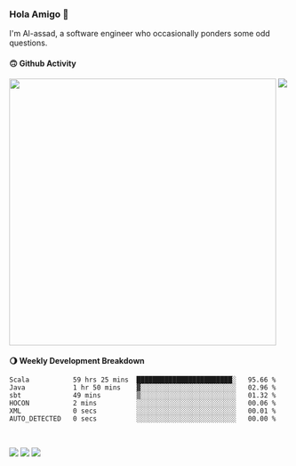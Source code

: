 ### Hola Amigo 🤣   

I'm Al-assad, a software engineer who occasionally ponders some odd questions.  
 
#### 🙃 Github Activity 
<div>
  <img src="https://github-readme-stats.vercel.app/api?username=al-assad&show_icons=true" align="top" style="display: inline-block;" width="480"/>
  <img src="https://github-readme-stats.vercel.app/api/top-langs/?username=al-assad&hide=css,html&langs_count=8&layout=compact" align="top" style="display: inline-block;"/>
</div>

#### 🌖 Weekly Development Breakdown
<!--START_SECTION:waka-->

```text
Scala           59 hrs 25 mins  ████████████████████████░   95.66 %
Java            1 hr 50 mins    ▓░░░░░░░░░░░░░░░░░░░░░░░░   02.96 %
sbt             49 mins         ▒░░░░░░░░░░░░░░░░░░░░░░░░   01.32 %
HOCON           2 mins          ░░░░░░░░░░░░░░░░░░░░░░░░░   00.06 %
XML             0 secs          ░░░░░░░░░░░░░░░░░░░░░░░░░   00.01 %
AUTO_DETECTED   0 secs          ░░░░░░░░░░░░░░░░░░░░░░░░░   00.00 %
```

<!--END_SECTION:waka-->

<br>

<a href="https://twitter.com/Alassad_dev"><img src="https://img.shields.io/badge/Twitter-@Alassad__dev-blue?style=flat&logo=twitter" /></a>
<a href="https://t.me/alassad_dev"><img src="https://img.shields.io/badge/Telegram-@alassad__dev-orange?style=flat&logo=telegram" /></a>
<a href="https://al-assad.github.io"><img src="https://img.shields.io/badge/Blogs-Linying_Assad's_Blog-yellow?style=flat&logo=github" /></a>

